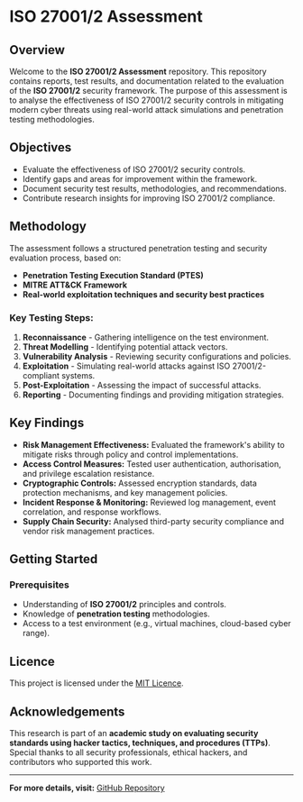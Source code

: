 # ISO 27001/2 Assessment

## Overview
Welcome to the **ISO 27001/2 Assessment** repository. This repository contains reports, test results, and documentation related to the evaluation of the **ISO 27001/2** security framework. The purpose of this assessment is to analyse the effectiveness of ISO 27001/2 security controls in mitigating modern cyber threats using real-world attack simulations and penetration testing methodologies.

## Objectives
- Evaluate the effectiveness of ISO 27001/2 security controls.
- Identify gaps and areas for improvement within the framework.
- Document security test results, methodologies, and recommendations.
- Contribute research insights for improving ISO 27001/2 compliance.

## Methodology
The assessment follows a structured penetration testing and security evaluation process, based on:
- **Penetration Testing Execution Standard (PTES)**
- **MITRE ATT&CK Framework**
- **Real-world exploitation techniques and security best practices**

### Key Testing Steps:
1. **Reconnaissance** - Gathering intelligence on the test environment.
2. **Threat Modelling** - Identifying potential attack vectors.
3. **Vulnerability Analysis** - Reviewing security configurations and policies.
4. **Exploitation** - Simulating real-world attacks against ISO 27001/2-compliant systems.
5. **Post-Exploitation** - Assessing the impact of successful attacks.
6. **Reporting** - Documenting findings and providing mitigation strategies.

## Key Findings
- **Risk Management Effectiveness:** Evaluated the framework's ability to mitigate risks through policy and control implementations.
- **Access Control Measures:** Tested user authentication, authorisation, and privilege escalation resistance.
- **Cryptographic Controls:** Assessed encryption standards, data protection mechanisms, and key management policies.
- **Incident Response & Monitoring:** Reviewed log management, event correlation, and response workflows.
- **Supply Chain Security:** Analysed third-party security compliance and vendor risk management practices.

## Getting Started
### Prerequisites
- Understanding of **ISO 27001/2** principles and controls.
- Knowledge of **penetration testing** methodologies.
- Access to a test environment (e.g., virtual machines, cloud-based cyber range).

## Licence
This project is licensed under the [MIT Licence](LICENSE).

## Acknowledgements
This research is part of an **academic study on evaluating security standards using hacker tactics, techniques, and procedures (TTPs)**. Special thanks to all security professionals, ethical hackers, and contributors who supported this work.

---

**For more details, visit:** [GitHub Repository](https://github.com/PatrickWake/ISO-27001-Assessment)
